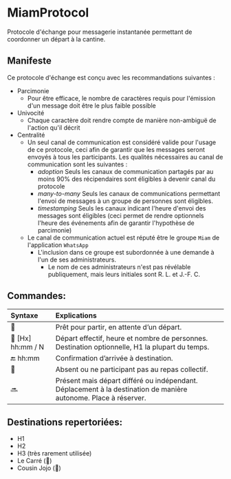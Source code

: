# MiamProtocol
Protocole d'échange pour messagerie instantanée permettant de coordonner un départ à la cantine.

## Manifeste
Ce protocole d'échange est conçu avec les recommandations suivantes :

- Parcimonie
  - Pour être efficace, le nombre de caractères requis pour l'émission d'un message doit être le plus faible possible
- Univocité
  - Chaque caractère doit rendre compte de manière non-ambiguë de l'action qu'il décrit
- Centralité
  - Un seul canal de communication est considéré valide pour l'usage de ce protocole, ceci afin de garantir que les messages seront envoyés à tous les participants. Les qualités nécessaires au canal de communication sont les suivantes :
    - *adoption* Seuls les canaux de communication partagés par au moins 90% des récipendaires sont éligibles à devenir canal du protocole
    - *many-to-many* Seuls les canaux de communications permettant l'envoi de messages à un groupe de personnes sont éligibles.
    - *timestamping* Seuls les canaux indicant l'heure d'envoi des messages sont éligibles (ceci permet de rendre optionnels l'heure des événements afin de garantir l'hypothèse de parcimonie)
  - Le canal de communication actuel est réputé être le groupe `Miam` de l'application `WhatsApp`
    - L'inclusion dans ce groupe est subordonnée à une demande à l'un de ses administrateurs.
      - Le nom de ces administrateurs n'est pas révélable publiquement, mais leurs initiales sont R. L. et J.-F. C.

## Commandes:

| Syntaxe           | Explications  |
|:----------------- |:------------- |
| 🔸                | Prêt pour partir, en attente d’un départ. |
| 🔹 [Hx] hh:mm / N | Départ effectif, heure et nombre de personnes. Destination optionnelle, H1 la plupart du temps. |
| 🔚 hh:mm          | Confirmation d’arrivée à destination. |
| 🔻                | Absent ou ne participant pas au repas collectif. |
| 🔜                |Présent mais départ différé ou indépendant. Déplacement à la destination de manière autonome. Place à réserver. |

## Destinations repertoriées:
- H1
- H2
- H3 (très rarement utilisée)
- Le Carré (🔲)
- Cousin Jojo (🐰)
